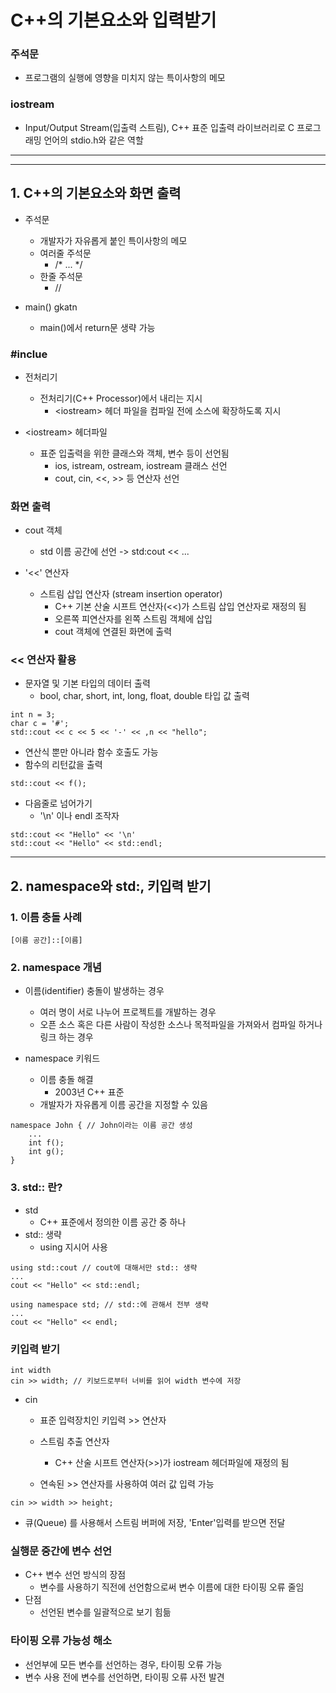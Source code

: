 # C++의 기본요소와 입력받기

### 주석문

- 프로그램의 실행에 영향을 미치지 않는 특이사항의 메모

### iostream

- Input/Output Stream(입출력 스트림), C++ 표준 입출력 라이브러리로 C 프로그래밍 언어의 stdio.h와 같은 역할

---

---

## 1. C++의 기본요소와 화면 출력

- 주석문

  - 개발자가 자유롭게 붙인 특이사항의 메모
  - 여러줄 주석문
    - /\* ... \*/
  - 한줄 주석문
    - //

- main() gkatn
  - main()에서 return문 생략 가능

### #inclue<iostream>

- 전처리기

  - 전처리기(C++ Processor)에서 내리는 지시
    - \<iostream\> 헤더 파일을 컴파일 전에 소스에 확장하도록 지시

- \<iostream\> 헤더파일
  - 표준 입출력을 위한 클래스와 객체, 변수 등이 선언됨
    - ios, istream, ostream, iostream 클래스 선언
    - cout, cin, <<, >> 등 연산자 선언

### 화면 출력

- cout 객체

  - std 이름 공간에 선언 -> std:cout << ...

- '<<' 연산자
  - 스트림 삽입 연산자 (stream insertion operator)
    - C++ 기본 산술 시프트 연산자(<<)가 스트림 삽입 연산자로 재정의 됨
    - 오른쪽 피연산자를 왼쪽 스트림 객체에 삽입
    - cout 객체에 연결된 화면에 출력

### << 연산자 활용

- 문자열 및 기본 타입의 데이터 출력
  - bool, char, short, int, long, float, double 타입 값 출력

```
int n = 3;
char c = '#';
std::cout << c << 5 << '-' << ,n << "hello";
```

- 연산식 뿐만 아니라 함수 호출도 가능
- 함수의 리턴값을 출력

```
std::cout << f();
```

- 다음줄로 넘어가기
  - '\n' 이나 endl 조작자

```
std::cout << "Hello" << '\n'
std::cout << "Hello" << std::endl;
```

---

## 2. namespace와 std:, 키입력 받기

### 1. 이름 충돌 사례

```
[이름 공간]::[이름]
```

### 2. namespace 개념

- 이름(identifier) 충돌이 발생하는 경우

  - 여러 명이 서로 나누어 프로젝트를 개발하는 경우
  - 오픈 소스 혹은 다른 사람이 작성한 소스나 목적파일을 가져와서 컴파일 하거나 링크 하는 경우

- namespace 키워드
  - 이름 충돌 해결
    - 2003년 C++ 표준
  - 개발자가 자유롭게 이름 공간을 지정할 수 있음

```
namespace John { // John이라는 이름 공간 생성
    ...
    int f();
    int g();
}
```

### 3. std:: 란?

- std
  - C++ 표준에서 정의한 이름 공간 중 하나
- std:: 생략
  - using 지시어 사용

```
using std::cout // cout에 대해서만 std:: 생략
...
cout << "Hello" << std::endl;
```

```
using namespace std; // std::에 관해서 전부 생략
...
cout << "Hello" << endl;
```

### 키입력 받기

```
int width
cin >> width; // 키보드로부터 너비를 읽어 width 변수에 저장
```

- cin

  - 표준 입력장치인 키입력 >> 연산자
  - 스트림 추출 연산자

    - C++ 산술 시프트 연산자(>>)가 iostream 헤더파일에 재정의 됨

  - 연속된 >> 연산자를 사용하여 여러 값 입력 가능

```
cin >> width >> height;
```

- 큐(Queue) 를 사용해서 스트림 버퍼에 저장, 'Enter'입력를 받으면 전달

### 실행문 중간에 변수 선언

- C++ 변수 선언 방식의 장점
  - 변수를 사용하기 직전에 선언함으로써 변수 이름에 대한 타이핑 오류 줄임
- 단점
  - 선언된 변수를 일괄적으로 보기 힘듦

### 타이핑 오류 가능성 해소

- 선언부에 모든 변수를 선언하는 경우, 타이핑 오류 가능
- 변수 사용 전에 변수를 선언하면, 타이핑 오류 사전 발견
